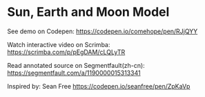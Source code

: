 # Sun, Earth and Moon Model

See demo on Codepen: https://codepen.io/comehope/pen/RJjQYY

Watch interactive video on Scrimba: https://scrimba.com/p/pEgDAM/cLQLyTR

Read annotated source on Segmentfault(zh-cn): https://segmentfault.com/a/1190000015313341

Inspired by: Sean Free https://codepen.io/seanfree/pen/ZpKaVp
